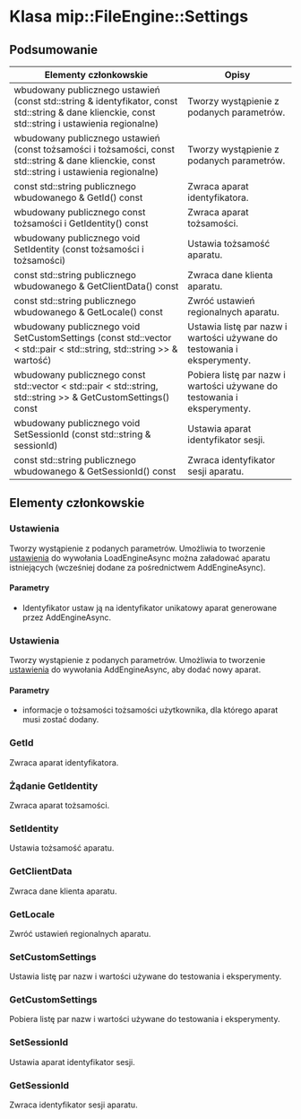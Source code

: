 # <a name="class-mipfileenginesettings"></a>Klasa mip::FileEngine::Settings 
  
## <a name="summary"></a>Podsumowanie
 Elementy członkowskie                        | Opisy                                
--------------------------------|---------------------------------------------
wbudowany publicznego ustawień (const std::string & identyfikator, const std::string & dane klienckie, const std::string i ustawienia regionalne)  |  Tworzy wystąpienie z podanych parametrów.
wbudowany publicznego ustawień (const tożsamości i tożsamości, const std::string & dane klienckie, const std::string i ustawienia regionalne)  |  Tworzy wystąpienie z podanych parametrów.
const std::string publicznego wbudowanego & GetId() const  |  Zwraca aparat identyfikatora.
wbudowany publicznego const tożsamości i GetIdentity() const  |  Zwraca aparat tożsamości.
wbudowany publicznego void SetIdentity (const tożsamości i tożsamości)  |  Ustawia tożsamość aparatu.
const std::string publicznego wbudowanego & GetClientData() const  |  Zwraca dane klienta aparatu.
const std::string publicznego wbudowanego & GetLocale() const  |  Zwróć ustawień regionalnych aparatu.
wbudowany publicznego void SetCustomSettings (const std::vector < std::pair < std::string, std::string >> & wartość)  |  Ustawia listę par nazw i wartości używane do testowania i eksperymenty.
wbudowany publicznego const std::vector < std::pair < std::string, std::string >> & GetCustomSettings() const  |  Pobiera listę par nazw i wartości używane do testowania i eksperymenty.
wbudowany publicznego void SetSessionId (const std::string & sessionId)  |  Ustawia aparat identyfikator sesji.
const std::string publicznego wbudowanego & GetSessionId() const  |  Zwraca identyfikator sesji aparatu.
  
## <a name="members"></a>Elementy członkowskie
  
### <a name="settings"></a>Ustawienia
Tworzy wystąpienie z podanych parametrów.
Umożliwia to tworzenie [ustawienia](#classmip_1_1_file_engine_1_1_settings) do wywołania LoadEngineAsync można załadować aparatu istniejących (wcześniej dodane za pośrednictwem AddEngineAsync).
  
#### <a name="parameters"></a>Parametry
* Identyfikator ustaw ją na identyfikator unikatowy aparat generowane przez AddEngineAsync.
  
### <a name="settings"></a>Ustawienia
Tworzy wystąpienie z podanych parametrów.
Umożliwia to tworzenie [ustawienia](#classmip_1_1_file_engine_1_1_settings) do wywołania AddEngineAsync, aby dodać nowy aparat.
  
#### <a name="parameters"></a>Parametry
* informacje o tożsamości tożsamości użytkownika, dla którego aparat musi zostać dodany.
  
### <a name="getid"></a>GetId
Zwraca aparat identyfikatora.
  
### <a name="getidentity"></a>Żądanie GetIdentity
Zwraca aparat tożsamości.
  
### <a name="setidentity"></a>SetIdentity
Ustawia tożsamość aparatu.
  
### <a name="getclientdata"></a>GetClientData
Zwraca dane klienta aparatu.
  
### <a name="getlocale"></a>GetLocale
Zwróć ustawień regionalnych aparatu.
  
### <a name="setcustomsettings"></a>SetCustomSettings
Ustawia listę par nazw i wartości używane do testowania i eksperymenty.
  
### <a name="getcustomsettings"></a>GetCustomSettings
Pobiera listę par nazw i wartości używane do testowania i eksperymenty.
  
### <a name="setsessionid"></a>SetSessionId
Ustawia aparat identyfikator sesji.
  
### <a name="getsessionid"></a>GetSessionId
Zwraca identyfikator sesji aparatu.